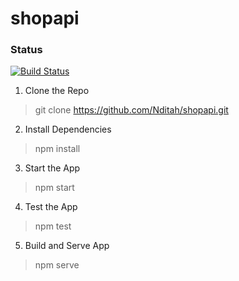 # shopapi

### Status
[![Build Status](https://travis-ci.org/Nditah/shopapi.svg?branch=master)](https://travis-ci.org/Nditah/shopapi)

1. Clone the Repo

> git clone https://github.com/Nditah/shopapi.git

2. Install Dependencies

> npm install

3. Start the App

> npm start

4. Test the App

> npm test

5. Build and Serve App

> npm serve